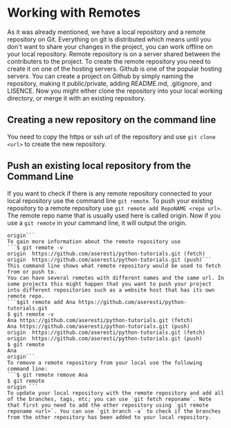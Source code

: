 # Working with Remotes
As it was already mentioned, we have a local repository and a remote repository on Git. Everything on git is distributed which means until you don't want to share your changes in the project, you can work offline on your local repository. Remote repository is on a server shared between the contributers to the project.
To create the remote repository you need to create it on one of the hosting servers. Github is one of the popular hosting servers. You can create a project on Github by simply naming the repository, making it public/private, adding README.md, .gitignore, and LISENCE.
Now you might either clone the repository into your local working directory, or merge it with an existing repository.
## Creating a new repository on the command line
You need to copy the https or ssh url of the repository and use `git clone <url>` to create the new repository.
## Push an existing local repository from the Command Line
If you want to check if there is any remote repository connected to your local repository use the command line `git remote`.
To push your existing repository to a remote repository use `git remote add RepoNAME <repo url>`. The remote repo name that is usually used here is called origin. Now if you use a `git remote` in your cammand line, it will output the origin.
```$ git remote
origin```
To gain more information about the remote repository use
```$ git remote -v
origin	https://github.com/aseresti/python-tutorials.git (fetch)
origin	https://github.com/aseresti/python-tutorials.git (push)```
This command line shows what remote repository would be used to fetch from or push to.
You can have several remotes with different names and the same url. In some projects this might happen that you want to push your project into different repositories such as a website host that has its own remote repo.
```$git remote add Ana https://github.com/aseresti/python-tutorials.git
$ git remote -v
Ana	https://github.com/aseresti/python-tutorials.git (fetch)
Ana	https://github.com/aseresti/python-tutorials.git (push)
origin	https://github.com/aseresti/python-tutorials.git (fetch)
origin	https://github.com/aseresti/python-tutorials.git (push)
$ git remote
Ana
origin```
To remove a remote repository from your local use the following command line:
```$ git remote remove Ana
$ git remote
origin ```
To update your local repository with the remote repository and add all of the branches, tags, etc; you can use `git fetch reponame`. Note that first you need to add the other repository using `git remote reponame <url>`. You can use `git branch -a` to check if the branches from the other repository has been added to your local repository.